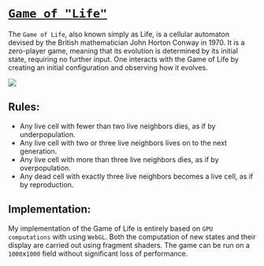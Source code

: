 # [`Game of "Life"`](https://game-live-gules.vercel.app/)
The `Game of Life`, also known simply as Life, is a cellular automaton devised by the British mathematician John Horton Conway in 1970. It is a zero-player game, meaning that its evolution is determined by its initial state, requiring no further input. One interacts with the Game of Life by creating an initial configuration and observing how it evolves.

![](https://media.giphy.com/media/v1.Y2lkPTc5MGI3NjExbTRxYm5vdjR2cW1xdm9waWpwdWVnM2wyZTkwcjBpdHlxNWc0aDNsNyZlcD12MV9pbnRlcm5hbF9naWZfYnlfaWQmY3Q9Zw/l0Tc1tmZ2pu4YlXCX5/giphy-downsized-large.gif)

## Rules:

- Any live cell with fewer than two live neighbors dies, as if by underpopulation.
- Any live cell with two or three live neighbors lives on to the next generation.
- Any live cell with more than three live neighbors dies, as if by overpopulation.
- Any dead cell with exactly three live neighbors becomes a live cell, as if by reproduction.

## Implementation:

My implementation of the Game of Life is entirely based on `GPU computations` with using `WebGL`. Both the computation of new states and their display are carried out using fragment shaders.
The game can be run on a `1000`x`1000` field without significant loss of performance.